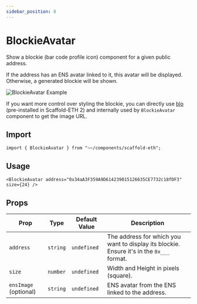 ```yaml
---
sidebar_position: 8
---
```


# BlockieAvatar

Show a blockie (bar code profile icon) component for a given public address.

If the address has an ENS avatar linked to it, this avatar will be displayed. Otherwise, a generated blockie will be shown.

![BlockieAvatar Example](/img/BlockieAvatar.png)

If you want more control over styling the blockie, you can directly use [blo](https://github.com/bpierre/blo) (pre-installed in Scaffold-ETH 2) and internally used by `BlockieAvatar` component to get the image URL.

## Import

```tsx
import { BlockieAvatar } from "~~/components/scaffold-eth";
```

## Usage

```tsx
<BlockieAvatar address="0x34aA3F359A9D614239015126635CE7732c18fDF3" size={24} />
```

## Props

| Prop                  | Type     | Default Value | Description                                                                               |
| --------------------- | -------- | ------------- | ----------------------------------------------------------------------------------------- |
| `address`             | `string` | `undefined`   | The address for which you want to display its blockie. Ensure it's in the `0x___` format. |
| `size`                | `number` | `undefined`   | Width and Height in pixels (square).                                                      |
| `ensImage` (optional) | `string` | `undefined`   | ENS avatar from the ENS linked to the address.                                            |
